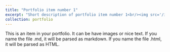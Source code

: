 ```yaml
---
title: "Portfolio item number 1"
excerpt: "Short description of portfolio item number 1<br/><img src='/images/Myers_Caroline_MAposter (1).pdf'>"
collection: portfolio
---
```


This is an item in your portfolio. It can be have images or nice text. If you name the file .md, it will be parsed as markdown. If you name the file .html, it will be parsed as HTML. 
